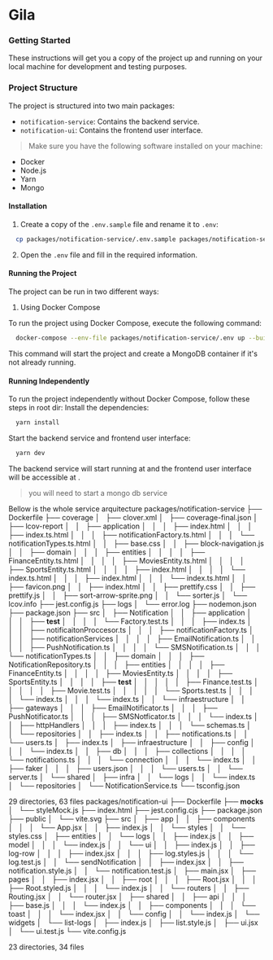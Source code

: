 # Gila

### Getting Started

These instructions will get you a copy of the project up and running on your local machine for development and testing purposes.

### Project Structure
The project is structured into two main packages:

* `notification-service`: Contains the backend service.
* `notification-ui`: Contains the frontend user interface.

>Make sure you have the following software installed on your machine:

* Docker
* Node.js
* Yarn
* Mongo

#### Installation
1. Create a copy of the `.env.sample` file and rename it to `.env`:
```bash
  cp packages/notification-service/.env.sample packages/notification-service/.env
```
2. Open the `.env` file and fill in the required information.

#### Running the Project
The project can be run in two different ways:

1. Using Docker Compose

To run the project using Docker Compose, execute the following command:
```bash
  docker-compose --env-file packages/notification-service/.env up --build -d
```
This command will start the project and create a MongoDB container if it's not already running.

#### Running Independently

To run the project independently without Docker Compose, follow these steps in root dir:
Install the dependencies:
```bash
  yarn install
```
Start the backend service and frontend user interface:
```bash
  yarn dev
```
The backend service will start running at <backend-url> and the frontend user interface will be accessible at <frontend-url>.

> you will need to start a mongo db service

Bellow is the whole service arquitecture
packages/notification-service
├── Dockerfile
├── coverage
│   ├── clover.xml
│   ├── coverage-final.json
│   ├── lcov-report
│   │   ├── application
│   │   │   ├── index.html
│   │   │   ├── index.ts.html
│   │   │   ├── notificationFactory.ts.html
│   │   │   └── notificationTypes.ts.html
│   │   ├── base.css
│   │   ├── block-navigation.js
│   │   ├── domain
│   │   │   ├── entities
│   │   │   │   ├── FinanceEntity.ts.html
│   │   │   │   ├── MoviesEntity.ts.html
│   │   │   │   ├── SportsEntity.ts.html
│   │   │   │   ├── index.html
│   │   │   │   └── index.ts.html
│   │   │   ├── index.html
│   │   │   └── index.ts.html
│   │   ├── favicon.png
│   │   ├── index.html
│   │   ├── prettify.css
│   │   ├── prettify.js
│   │   ├── sort-arrow-sprite.png
│   │   └── sorter.js
│   └── lcov.info
├── jest.config.js
├── logs
│   └── error.log
├── nodemon.json
├── package.json
├── src
│   ├── Notification
│   │   ├── application
│   │   │   ├── __test__
│   │   │   │   └── Factory.test.ts
│   │   │   ├── index.ts
│   │   │   ├── notificaitonProccesor.ts
│   │   │   ├── notificationFactory.ts
│   │   │   ├── notificationServices
│   │   │   │   ├── EmailNotification.ts
│   │   │   │   ├── PushNotification.ts
│   │   │   │   └── SMSNotification.ts
│   │   │   └── notificationTypes.ts
│   │   ├── domain
│   │   │   ├── NotificationRepository.ts
│   │   │   ├── entities
│   │   │   │   ├── FinanceEntity.ts
│   │   │   │   ├── MoviesEntity.ts
│   │   │   │   ├── SportsEntity.ts
│   │   │   │   ├── __test__
│   │   │   │   │   ├── Finance.test.ts
│   │   │   │   │   ├── Movie.test.ts
│   │   │   │   │   └── Sports.test.ts
│   │   │   │   └── index.ts
│   │   │   └── index.ts
│   │   └── infraestructure
│   │       ├── gateways
│   │       │   ├── EmailNotificator.ts
│   │       │   ├── PushNotificator.ts
│   │       │   ├── SMSNotficator.ts
│   │       │   └── index.ts
│   │       ├── httpHandlers
│   │       │   ├── index.ts
│   │       │   └── schemas.ts
│   │       └── repositories
│   │           ├── index.ts
│   │           ├── notifications.ts
│   │           └── users.ts
│   ├── index.ts
│   ├── infraestructure
│   │   ├── config
│   │   │   └── index.ts
│   │   ├── db
│   │   │   ├── collections
│   │   │   │   └── notifications.ts
│   │   │   └── connection
│   │   │       └── index.ts
│   │   ├── faker
│   │   │   ├── users.json
│   │   │   └── users.ts
│   │   └── server.ts
│   └── shared
│       ├── infra
│       │   └── logs
│       │       └── index.ts
│       └── repositories
│           └── NotificationService.ts
└── tsconfig.json

29 directories, 63 files
packages/notification-ui
├── Dockerfile
├── __mocks__
│   └── styleMock.js
├── index.html
├── jest.config.cjs
├── package.json
├── public
│   └── vite.svg
├── src
│   ├── app
│   │   ├── components
│   │   │   └── App.jsx
│   │   ├── index.js
│   │   └── styles
│   │       └── styles.css
│   ├── entities
│   │   └── logs
│   │       ├── index.js
│   │       ├── model
│   │       │   └── index.js
│   │       └── ui
│   │           ├── index.js
│   │           ├── log-row
│   │           │   ├── index.jsx
│   │           │   ├── log.styles.js
│   │           │   └── log.test.js
│   │           └── sendNotification
│   │               ├── index.jsx
│   │               ├── notification.style.js
│   │               └── notification.test.js
│   ├── main.jsx
│   ├── pages
│   │   ├── index.jsx
│   │   ├── root
│   │   │   ├── Root.jsx
│   │   │   ├── Root.styled.js
│   │   │   └── index.js
│   │   └── routers
│   │       ├── Routing.jsx
│   │       └── router.jsx
│   ├── shared
│   │   ├── api
│   │   │   ├── base.js
│   │   │   └── index.js
│   │   ├── components
│   │   │   └── toast
│   │   │       └── index.jsx
│   │   └── config
│   │       └── index.js
│   └── widgets
│       └── list-logs
│           ├── index.js
│           ├── list.style.js
│           ├── ui.jsx
│           └── ui.test.js
└── vite.config.js

23 directories, 34 files
